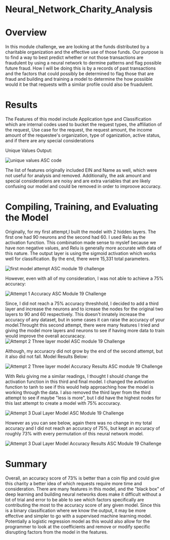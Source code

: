# Neural_Network_Charity_Analysis
# Overview
In this module challenge, we are looking at the funds distributed by a charitable organization and the effective use of those funds. Our purpose is to find a way to best 
predict whether or not those transactions are fraudulent by using a neural network to dermine patterns and flag possible future fraud. How I will be doing this is by a 
records of past transactions and the factors that could possibly be determined to flag those that are fraud and building and training a model to determine the how 
possiible would it be that requests with a similar profile could also be fruadulent.

# Results
The Features of this model include Application type and Classification which are internal codes used to bucket the request types, the affiliation of the request, Use 
case for the request, the request amount, the income amount of the requestee's organization, type of oganization, active status, and if there are any special 
considerations

Unique Values Output:

![unique values ASC code](https://user-images.githubusercontent.com/109875421/208029102-d852ddad-c9fc-44fc-bf13-6f7d80d64552.png)

The list of features originally included EIN and Name as well, which were not useful for analysis and removed. Additionally, the ask amount and special considerations 
are noisy and are extra variables that are likely confusing our model and could be removed in order to improove accuracy.

# Compiling, Training, and Evaluating the Model
Originally, for my first attempt,I built the model with 2 hidden layers. The first one had 90 neurons and the second had 60. I used Relu as the activation function. This 
combination made sense to myslef because we have non negative values, and Relu is generally more accurate with data of this nature. The output layer is using the sigmoid activation which works well for classification. By the end, there were 15,331 total parameters.

![first model attempt ASC module 19 challenge](https://user-images.githubusercontent.com/109875421/208029994-d1b9b24e-0701-4930-9a54-76045c889023.png)

However, even with all of my consideration, I was not able to achieve a 75% accuracy:

![Attempt 1 Accuracy ASC Module 19 Challenge](https://user-images.githubusercontent.com/109875421/208030644-6958ada8-cdc7-4a75-ac83-fa4f553e5efa.png)

Since, I did not reach a 75% accuracy threshhold, I decided to add a third layer and increase the neurons and to icrease the nodes for the original two layers to 90 
and 
60 respectively. This doesn't innately increase the accuracy of any dataset, but in some cases it can raise the accuracy of your model.Throught this second attempt, 
there were many features I tried and giving the model more layers and neurons to see if having more data to train would improve the overall accuracacy. 
![Attempt 2 Three layer model ASC module 19 Challenge](https://user-images.githubusercontent.com/109875421/208031749-d6f73813-937f-43af-b94a-530dfc184d34.png)

Although, my accuracry did not grow by the end of the second attempt, but it also did not fall. 
Model Results Below: 

![Attempt 2 Three layer model Accuracy Results ASC module 19 Challenge](https://user-images.githubusercontent.com/109875421/208035473-d2b10309-8424-4117-b2ee-fdc714f2dcdd.png)

With Relu giving me a similar readings, I thought I should change the activation function in this third and final model. I changed the avtivation function to tanh to 
see if this would help approaching how the model is working through the data. I also removed the third layer from the third attempt to see if maybe "less is more", but 
I did have the highest nodes for this last attempt to create a model with 75% acccuracy. 

![Attempt 3 Dual Layer Model ASC Module 19 Challenge](https://user-images.githubusercontent.com/109875421/208033014-70c82ee9-013b-47ae-a32e-56a2a9376b4f.png)

However as you can see below, again there was no change in my total accuracy and I did not reach an accuracy of 75%, but kept an accuracy of roughly 73% with every 
permutation of this neural network model. 

![Attempt 3 Dual Layer Model Accuracy Results ASC Module 19 Challenge](https://user-images.githubusercontent.com/109875421/208035420-4424961c-2b24-4b58-8acd-1cf71b2ef355.png)

# Summary
Overall, an accuracy score of 73% is better than a coin flip and could give this charity a better idea of which requests require more time and consideration. There are 
many features in this model, and the "black box" of deep learning and building neural networks does make it difficult without a lot of trial and error to be able to 
see which factors specifically are contributing the most to the accuracy score of any given model. Since this is a binary classification where we know the output, it 
may be more effective and simpler to go with a supervised machine learning model. Potentially a logistic regression model as this would also allow for the programmer 
to look at the coefficients and remove or modify specific disrupting factors from the model in the features.
